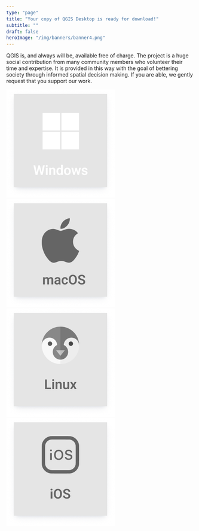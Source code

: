 ```yaml
---
type: "page"
title: "Your copy of QGIS Desktop is ready for download!"
subtitle: ""
draft: false
heroImage: "/img/banners/banner4.png"
---
```


QGIS is, and always will be, available free of charge. The project is a huge social contribution from many community members who volunteer their time and expertise. It is provided in this way with the goal of bettering society through informed spatial decision making. If you are able, we gently request that you support our work.

![windows button](/static/img/windowsbutton.png)
![mac button](/static/img/macbutton.png)
![linux button](/static/img/linuxbutton.png)
![ios button](/static/img/iosbutton.png)
